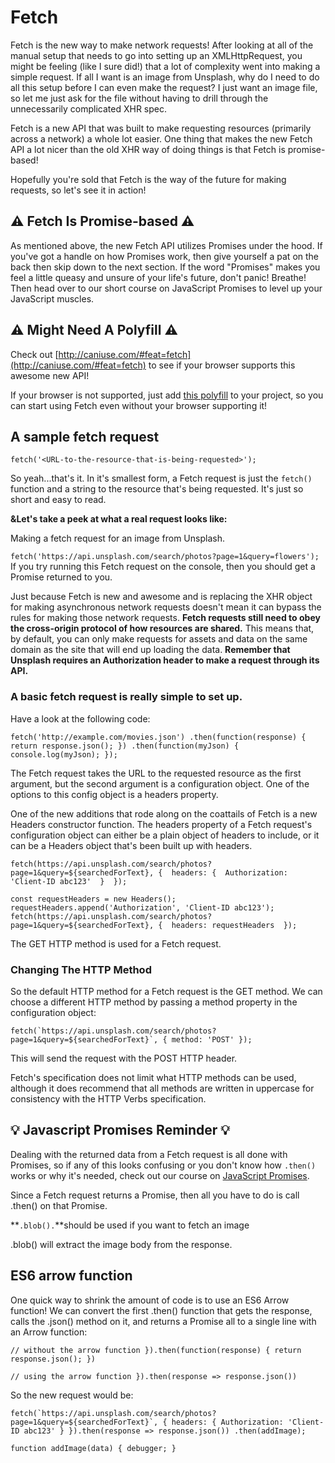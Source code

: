 # Fetch

Fetch is the new way to make network requests! After looking at all of the manual setup that needs to go into setting up an XMLHttpRequest, you might be feeling (like I sure did!) that a lot of complexity went into making a simple request. If all I want is an image from Unsplash, why do I need to do all this setup before I can even make the request? I just want an image file, so let me just ask for the file without having to drill through the unnecessarily complicated XHR spec.

Fetch is a new API that was built to make requesting resources (primarily across a network) a whole lot easier. One thing that makes the new Fetch API a lot nicer than the old XHR way of doing things is that Fetch is promise-based!

Hopefully you're sold that Fetch is the way of the future for making requests, so let's see it in action!

## ⚠️ Fetch Is Promise-based ⚠️
As mentioned above, the new Fetch API utilizes Promises under the hood. If you've got a handle on how Promises work, then give yourself a pat on the back then skip down to the next section. If the word "Promises" makes you feel a little queasy and unsure of your life's future, don't panic! Breathe! Then head over to our short course on JavaScript Promises to level up your JavaScript muscles.

## ⚠️ Might Need A Polyfill ⚠️
Check out [http://caniuse.com/#feat=fetch](http://caniuse.com/#feat=fetch) to see if your browser supports this awesome new API!

If your browser is not supported, just add [this polyfill](https://github.com/github/fetch) to your project, so you can start using Fetch even without your browser supporting it!


## A sample fetch request

`fetch('<URL-to-the-resource-that-is-being-requested>');`


So yeah...that's it. In it's smallest form, a Fetch request is just the `fetch()` function and a string to the resource that's being requested. It's just so short and easy to read.

**&Let's take a peek at what a real request looks like:**

Making  a fetch request for an image from Unsplash.

`fetch('https://api.unsplash.com/search/photos?page=1&query=flowers');`
If you try running this Fetch request on the console, then you should get a Promise returned to you.

Just because Fetch is new and awesome and is replacing the XHR object for making asynchronous network requests doesn't mean it can bypass the rules for making those network requests. **Fetch requests still need to obey the cross-origin protocol of how resources are shared.** This means that, by default, you can only make requests for assets and data on the same domain as the site that will end up loading the data. 
**Remember that Unsplash requires an Authorization header to make a request through its API.**

### A basic fetch request is really simple to set up. 
Have a look at the following code:

``fetch('http://example.com/movies.json')
  .then(function(response) {
    return response.json();
  })
  .then(function(myJson) {
    console.log(myJson);
  });``


The Fetch request takes the URL to the requested resource as the first argument, but the second argument is a configuration object. One of the options to this config object is a headers property.

One of the new additions that rode along on the coattails of Fetch is a new Headers constructor function. The headers property of a Fetch request's configuration object can either be a plain object of headers to include, or it can be a Headers object that's been built up with headers.

``fetch(https://api.unsplash.com/search/photos?page=1&query=${searchedForText}, { 
     headers: { 
         Authorization: 'Client-ID abc123' 
    } 
});``

``const requestHeaders = new Headers(); 
requestHeaders.append('Authorization', 'Client-ID abc123'); 
fetch(https://api.unsplash.com/search/photos?page=1&query=${searchedForText}, { 
     headers: requestHeaders 
});``

The GET HTTP method is used for a Fetch request.

### Changing The HTTP Method

So the default HTTP method for a Fetch request is the GET method. We can choose a different HTTP method by passing a method property in the configuration object:

``fetch(`https://api.unsplash.com/search/photos?page=1&query=${searchedForText}`, {
    method: 'POST'
});``

This will send the request with the POST HTTP header.

Fetch's specification does not limit what HTTP methods can be used, although it does recommend that all methods are written in uppercase for consistency with the HTTP Verbs specification.

## 💡 Javascript Promises Reminder 💡

Dealing with the returned data from a Fetch request is all done with Promises, so if any of this looks confusing or you don't know how `.then()` works or why it's needed, check out our course on [JavaScript Promises](https://www.udacity.com/course/javascript-promises--ud898).

Since a Fetch request returns a Promise, then all you have to do is call .then() on that Promise.


**`.blob().`**should be used if you want to fetch an image

 .blob() will extract the image body from the response.


## ES6 arrow function

One quick way to shrink the amount of code is to use an ES6 Arrow function! We can convert the first .then() function that gets the response, calls the .json() method on it, and returns a Promise all to a single line with an Arrow function:

``// without the arrow function
}).then(function(response) {
    return response.json();
})``

``// using the arrow function
}).then(response => response.json())``


So the new request would be:

``fetch(`https://api.unsplash.com/search/photos?page=1&query=${searchedForText}`, {
    headers: {
        Authorization: 'Client-ID abc123'
    }
}).then(response => response.json())
.then(addImage);``

``function addImage(data) {
    debugger;
}``